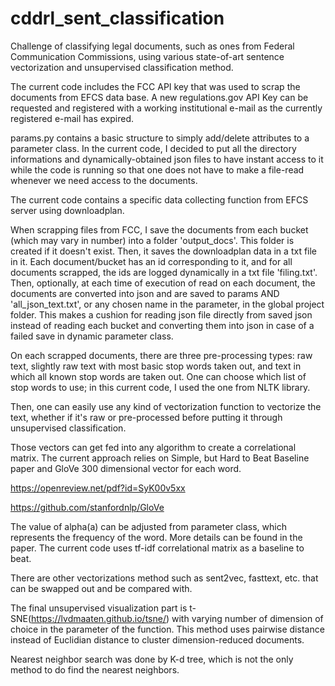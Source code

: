 # cddrl_sent_classification
Challenge of classifying legal documents, such as ones from Federal Communication Commissions, using various state-of-art sentence vectorization and unsupervised classification method. 

The current code includes the FCC API key that was used to scrap the documents from EFCS data base.
A new regulations.gov API Key can be requested and registered with a working institutional e-mail as the currently registered e-mail has expired.

params.py contains a basic structure to simply add/delete attributes to a parameter class. In the current code, I decided to put all the directory informations and dynamically-obtained json files to have instant access to it while the code is running so that one does not have to make a file-read whenever we need access to the documents.

The current code contains a specific data collecting function from EFCS server using downloadplan.

When scrapping files from FCC, I save the documents from each bucket (which may vary in number) into a folder 'output_docs'. This folder is created if it doesn't exist. Then, it saves the downloadplan data in a txt file in it.
Each document/bucket has an id corresponding to it, and for all documents scrapped, the ids are logged dynamically in a txt file 'filing.txt'.
Then, optionally, at each time of execution of read on each document, the documents are converted into json and are saved to params AND 'all_json_text.txt', or any chosen name in the parameter, in the global project folder.
This makes a cushion for reading json file directly from saved json instead of reading each bucket and converting them into json in case of a failed save in dynamic parameter class.

On each scrapped documents, there are three pre-processing types: raw text, slightly raw text with most basic stop words taken out, and text in which all known stop words are taken out.
One can choose which list of stop words to use; in this current code, I used the one from NLTK library.

Then, one can easily use any kind of vectorization function to vectorize the text, whether if it's raw or pre-processed before putting it through unsupervised classification.

Those vectors can get fed into any algorithm to create a correlational matrix. 
The current approach relies on Simple, but Hard to Beat Baseline paper and GloVe 300 dimensional vector for each word.

https://openreview.net/pdf?id=SyK00v5xx

https://github.com/stanfordnlp/GloVe

The value of alpha(a) can be adjusted from parameter class, which represents the frequency of the word. More details can be found in the paper.
The current code uses tf-idf correlational matrix as a baseline to beat. 

There are other vectorizations method such as sent2vec, fasttext, etc. that can be swapped out and be compared with.

The final unsupervised visualization part is t-SNE(https://lvdmaaten.github.io/tsne/) with varying number of dimension of choice in the parameter of the function.
This method uses pairwise distance instead of Euclidian distance to cluster dimension-reduced documents.

Nearest neighbor search was done by K-d tree, which is not the only method to do find the nearest neighbors.

